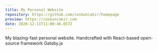 ```yaml
---
title: My Personal Website
repository: https://github.com/coskuncakir/homepage
preview: https://coskuncakir.com
date: 2020-12-11T11:00:46.657Z
---
```


My blazing-fast personal website. Handcrafted with React-based open-source framework Gatsby.js
